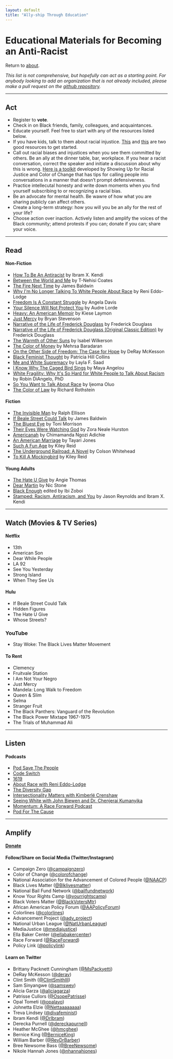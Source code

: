 ```yaml
---
layout: default 
title: "Ally-ship Through Education"
---
```


# Educational Materials for Becoming an Anti-Racist

Return to <a href="https://vocalmajority.github.io/about/">about</a>.

*This list is not comprehensive, but hopefully can act as a starting point. For anybody looking to add an organization that is not already included, please make a pull request on the [github repository](https://github.com/vocalmajority).*

___

## Act

* Register to __vote__.
* Check in on Black friends, family, colleagues, and acquaintances.
* Educate yourself. Feel free to start with any of the resources listed below.
* If you have kids, talk to them about racial injustice. <a href="http://www.raceconscious.org/">This</a> and <a href="https://www.yesmagazine.org/democracy/2017/07/10/7-reminders-for-white-parents-talking-to-their-kids-about-police-killing-black-people/">this</a> are two good resources to get started.
* Call out racial biases and injustices when you see them committed by others. Be an ally at the dinner table, bar, workplace. If you hear a racist conversation, correct the speaker and initiate a discussion about why this is wrong. <a href="https://boldconversations.org/">Here is a toolkit</a> developed by Showing Up for Racial Justice and Color of Change that has tips for calling people into conversations in a manner that doesn’t prompt defensiveness.
* Practice intellecutal honesty and write down moments when you find yourself subscribing to or recognizing a racial bias.
* Be an advocate for mental health. Be wawre of how what you are sharing publicly can affect others.
* Create a long-term strategy: how you will you be an ally for the rest of your life? 
* Choose action over inaction. Actively listen and amplify the voices of the Black community; attend protests if you can; donate if you can; share your voice.

___

## Read

#### Non-Fiction

* <a href="https://www.ibramxkendi.com/how-to-be-an-antiracist-1">How To Be An Antiracist</a> by Ibram X. Kendi
* <a href="https://ta-nehisicoates.com/books/between-the-world-and-me/">Between the World and Me</a> by T-Nehisi Coates
* <a href="https://www.amazon.com/Fire-Next-Time-James-Baldwin/dp/067974472X">The Fire Next Time</a> by James Baldwin
* <a href="https://www.amazon.com/Longer-Talking-White-People-About-ebook/dp/B06WWPX2YF">Why I'm No Longer Talking To White People About Race</a> by Reni Eddo-Lodge
* <a href="https://www.akpress.org/freedom-is-a-constant-struggle.html">Freedom Is A Constant Struggle</a> by Angela Davis
* <a href="https://www.amazon.com/Your-Silence-Will-Not-Protect/dp/0995716226">Your Silence Will Not Protect You</a> by Audre Lorde
* <a href="https://www.kieselaymon.com/heavy">Heavy: An American Memoir</a> by Kiese Laymon
* <a href="https://justmercy.eji.org/responsive/#book">Just Mercy</a> by Bryan Stevenson
* <a href="https://www.amazon.com/Narrative-Life-Frederick-Douglass/dp/0486284999?SubscriptionId=1RN7ZZ7D7SDQHR7TRJG2&tag=shanesherman-20&linkCode=xm2&camp=2025&creative=165953&creativeASIN=0486284999">Narrative of the Life of Frederick Douglass</a> by Frederick Douglass
* <a href="https://www.amazon.com/Narrative-Frederick-Douglass-Original-Classic/dp/1722502266?SubscriptionId=1RN7ZZ7D7SDQHR7TRJG2&tag=shanesherman-20&linkCode=xm2&camp=2025&creative=165953&creativeASIN=1722502266">Narrative of the Life of Frederick Douglass (Original Classic Edition)</a> by Frederick Douglass
* <a href="http://isabelwilkerson.com/">The Warmth of Other Suns</a> by Isabel Wilkerson
* <a href="https://www.amazon.com/Color-Money-Black-Racial-Wealth/dp/0674970950">The Color of Money</a> by Mehrsa Baradaran
* <a href="https://www.amazon.com/Other-Side-Freedom-Case-Hope/dp/0525560327">On the Other Side of Freedom: The Case for Hope</a> by DeRay McKesson
* <a href="https://www.amazon.com/Black-Feminist-Thought-Consciousness-Empowerment/dp/0415964725">Black Feminist Thought</a> by Patricia Hill Collins
* <a href="https://www.meandwhitesupremacybook.com/">Me and White Supremacy</a> by Layla F. Saad
* <a href="https://www.amazon.com/Know-Why-Caged-Bird-Sings/dp/0345514408">I Know Why The Caged Bird Sings</a> by Maya Angelou
* <a href="https://robindiangelo.com/publications/">White Fragility: Why It's So Hard for White People to Talk About Racism</a> by Robin DiAngelo, PhD
* <a href="https://www.amazon.com/You-Want-Talk-About-Race/dp/1580056776">So You Want to Talk About Race</a> by Ijeoma Oluo
* <a href="https://www.epi.org/publication/the-color-of-law-a-forgotten-history-of-how-our-government-segregated-america/">The Color of Law</a> by Richard Rothstein

#### Fiction

* <a href="https://www.amazon.com/Invisible-Man-Ralph-Ellison/dp/0679732764">The Invisible Man</a> by Ralph Ellison
* <a href="https://www.amazon.com/If-Beale-Street-Could-Talk/dp/0307275930">If Beale Street Could Talk</a> by James Baldwin
* <a href="https://www.amazon.com/Bluest-Eye-Vintage-International/dp/0307278441">The Bluest Eye</a> by Toni Morrison
* <a href="https://www.zoranealehurston.com/books/their-eyes-were-watching-god/">Their Eyes Were Watching God</a> by Zora Neale Hurston
* <a href="https://www.chimamanda.com/book/americanah/">Americanah</a> by Chimamanda Ngozi Adichie
* <a href="http://www.tayarijones.com/books/an-american-marriage/">An American Marriage</a> by Tayari Jones
* <a href="https://www.amazon.com/Such-Fun-Age-Kiley-Reid/dp/052554190X">Such A Fun Age</a> by Kiley Reid
* <a href="https://www.nationalbook.org/books/the-underground-railroad/">The Underground Railroad: A Novel</a> by Colson Whitehead
* <a href="https://www.amazon.com/Such-Fun-Age-Kiley-Reid/dp/052554190X">To Kill A Mockingbird</a> by Kiley Reid

#### Young Adults

* <a href="https://angiethomas.com/the-hate-u-give">The Hate U Give</a> by Angie Thomas
* <a href="https://www.getunderlined.com/books/534050/dear-martin-by-nic-stone/">Dear Martin</a> by Nic Stone
* <a href="http://ibizoboi.net/books/black-enough">Black Enough</a> edited by Ibi Zoboi
* <a href="https://www.lbyr.com/titles/jason-reynolds/stamped-racism-antiracism-and-you/9780316453707/">Stamped: Racism, Antiracism, and You</a> by Jason Reynolds and Ibram X. Kendi

___

## Watch (Movies & TV Series)

#### Netflix

* 13th
* American Son
* Dear While People
* LA 92
* See You Yesterday
* Strong Island
* When They See Us

#### Hulu

* If Beale Street Could Talk
* Hidden Figures
* The Hate U Give
* Whose Streets?

### YouTube

* Stay Woke: The Black Lives Matter Movement

#### To Rent

* Clemency
* Fruitvale Station
* I Am Not Your Negro
* Just Mercy
* Mandela: Long Walk to Freedom
* Queen & Slim
* Selma
* Stranger Fruit
* The Black Panthers: Vanguard of the Revolution
* The Black Power Mixtape 1967-1975
* The Trials of Muhammad Ali

___

## Listen

#### Podcasts

* <a href="https://crooked.com/podcast-series/pod-save-the-people/">Pod Save The People</a>
* <a href="https://www.npr.org/podcasts/510312/codeswitch">Code Switch</a>
* <a href="https://www.nytimes.com/column/1619-project">1619</a>
* <a href="https://www.aboutracepodcast.com/">About Race with Reni Eddo-Lodge</a>
* <a href="https://www.thediversitygap.com/podcast-1">The Diversity Gap</a>
* <a href="https://aapf.org/podcast">Intersectionality Matters with Kimberlé Crenshaw</a>
* <a href="https://www.sceneonradio.org/seeing-white/">Seeing White with John Biewen and Dr. Chenjerai Kumanyika</a>
* <a href="https://www.raceforward.org/media/podcast/momentum-race-forward-podcast">Momentum: A Race Forward Podcast</a>
* <a href="https://civilrights.org/podforthecause/">Pod For The Cause</a>

___

## Amplify

#### <a href="https://wa-hans.github.io/donate/">Donate</a>

#### Follow/Share on Social Media (Twitter/Instagram)

* Campaign Zero (<a href="https://www.instagram.com/campaignzero/">@campaignzero</a>)
* Color of Change (<a href="https://twitter.com/ColorOfChange">@colorofchange</a>)
* National Association for the Advancement of Colored People (<a href="https://twitter.com/NAACP">@NAACP</a>)
* Black Lives Matter (<a href="https://twitter.com/Blklivesmatter">@Blklivesmatter</a>)
* National Bail Fund Network (<a href="https://twitter.com/bailfundnetwork">@bailfundnetwork</a>)
* Know Your Rights Camp (<a href="https://twitter.com/@yourrightscamp">@yourrightscamp</a>)
* Black Voters Matter (<a href="https://twitter.com/@BlackVotersMtr">@BlackVotersMtr</a>)
* African American Policy Forum (<a href="https://twitter.com/@AAPolicyForum">@AAPolicyForum</a>)
* Colorlines (<a href="https://twitter.com/@colorlines">@colorlines</a>)
* Advancement Project (<a href="https://twitter.com/@adv_project">@adv_project</a>)
* National Urban League (<a href="https://twitter.com/@NatUrbanLeague">@NatUrbanLeague</a>)
* MediaJustice (<a href="https://twitter.com/@mediajustice">@mediajustice</a>)
* Ella Baker Center (<a href="https://twitter.com/@ellabakercenter">@ellabakercenter</a>)
* Race Forward (<a href="https://twitter.com/@RaceForward">@RaceForward</a>)
* Policy Link (<a href="https://twitter.com/@policylink">@policylink</a>)

#### Learn on Twitter

* Brittany Packnett Cunningham (<a href="https://twitter.com/MsPackyetti">@MsPackyetti</a>)
* DeRay McKesson (<a href="https://twitter.com/deray">@deray</a>)
* Clint Smith (<a href="https://twitter.com/ClintSmithIII">@ClintSmithIII</a>)
* Sam Sinyangwe (<a href="https://twitter.com/samswey">@samswey</a>)
* Alicia Garza (<a href="https://twitter.com/aliciagarza">@aliciagarza</a>)
* Patrisse Cullors (<a href="https://twitter.com/OsopePatrisse">@OsopePatrisse</a>)
* Opal Tometi (<a href="https://twitter.com/opalayo">@opalayo</a>)
* Johnetta Elzie (<a href="https://twitter.com/Nettaaaaaaaa">@Nettaaaaaaaa</a>)
* Treva Lindsey (<a href="https://twitter.com/divafeminist">@divafeminist</a>)
* Ibram Kendi (<a href="https://twitter.com/DrIbram">@DrIbram</a>)
* Derecka Purnell (<a href="https://twitter.com/dereckapurnell">@dereckapurnell</a>)
* Heather McGhee (<a href="https://twitter.com/hmcghee">@hmcghee</a>)
* Bernice King (<a href="https://twitter.com/BerniceKing">@BerniceKing</a>)
* William Barber (<a href="https://twitter.com/RevDrBarber">@RevDrBarber</a>)
* Bree Newsome Bass (<a href="https://twitter.com/BreeNewsome">@BreeNewsome</a>)
* Nikole Hannah Jones (<a href="https://twitter.com/nhannahjones">@nhannahjones</a>)
